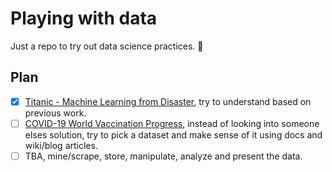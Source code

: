 # Playing with data

Just a repo to try out data science practices. 🤞

## Plan

- [x] [Titanic - Machine Learning from Disaster](0-kaggle-titanic), try to understand based on previous work.
- [ ] [COVID-19 World Vaccination Progress](1-covid-19-vaccinations), instead of looking into someone elses solution, try to pick a dataset and make sense of it using docs and wiki/blog articles.
- [ ] TBA, mine/scrape, store, manipulate, analyze and present the data.
